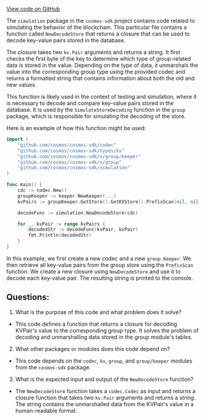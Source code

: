 [View code on GitHub](https://github.com/cosmos/cosmos-sdk/blob/main/x/group/simulation/decoder.go)

The `simulation` package in the `cosmos-sdk` project contains code related to simulating the behavior of the blockchain. This particular file contains a function called `NewDecodeStore` that returns a closure that can be used to decode key-value pairs stored in the database. 

The closure takes two `kv.Pair` arguments and returns a string. It first checks the first byte of the key to determine which type of group-related data is stored in the value. Depending on the type of data, it unmarshals the value into the corresponding group type using the provided codec and returns a formatted string that contains information about both the old and new values. 

This function is likely used in the context of testing and simulation, where it is necessary to decode and compare key-value pairs stored in the database. It is used by the `SimulateStoreDecoding` function in the `group` package, which is responsible for simulating the decoding of the store. 

Here is an example of how this function might be used:

```go
import (
    "github.com/cosmos/cosmos-sdk/codec"
    "github.com/cosmos/cosmos-sdk/types/kv"
    "github.com/cosmos/cosmos-sdk/x/group/keeper"
    "github.com/cosmos/cosmos-sdk/x/group"
    "github.com/cosmos/cosmos-sdk/simulation"
)

func main() {
    cdc := codec.New()
    groupKeeper := keeper.NewKeeper(...)
    kvPairs := groupKeeper.GetStore().GetKVStore().PrefixScan(nil, nil)

    decodeFunc := simulation.NewDecodeStore(cdc)

    for _, kvPair := range kvPairs {
        decodedStr := decodeFunc(kvPair, kvPair)
        fmt.Println(decodedStr)
    }
}
```

In this example, we first create a new codec and a new `group.Keeper`. We then retrieve all key-value pairs from the group store using the `PrefixScan` function. We create a new closure using `NewDecodeStore` and use it to decode each key-value pair. The resulting string is printed to the console.
## Questions: 
 1. What is the purpose of this code and what problem does it solve?
- This code defines a function that returns a closure for decoding KVPair's value to the corresponding group type. It solves the problem of decoding and unmarshalling data stored in the group module's tables.

2. What other packages or modules does this code depend on?
- This code depends on the `codec`, `kv`, `group`, and `group/keeper` modules from the `cosmos-sdk` package.

3. What is the expected input and output of the `NewDecodeStore` function?
- The `NewDecodeStore` function takes a `codec.Codec` as input and returns a closure function that takes two `kv.Pair` arguments and returns a string. The string contains the unmarshalled data from the KVPair's value in a human-readable format.